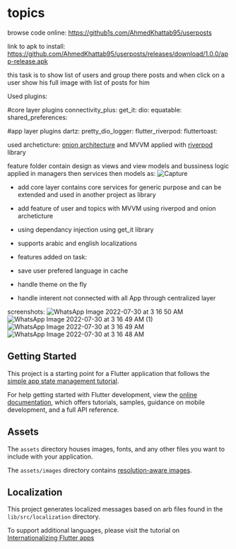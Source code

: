 # topics

browse code online: https://github1s.com/AhmedKhattab95/userposts

link to apk to install: https://github.com/AhmedKhattab95/userposts/releases/download/1.0.0/app-release.apk

this task is to show list of users and group there posts and when click on a user show his full image with list of posts for him

Used plugins:

#core layer plugins
  connectivity_plus: 
  get_it: 
  dio: 
  equatable: 
  shared_preferences: 

#app layer plugins
  dartz: 
  pretty_dio_logger: 
  flutter_riverpod: 
  fluttertoast: 
  

used archeticture:
<a href='https://www.codeguru.com/csharp/understanding-onion-architecture'/>onion architecture<a> and MVVM applied with <a href='https://riverpod.dev/'>riverpod </a> library

feature folder contain design as views and view models and bussiness logic applied in managers then services then models as:
![Capture](https://user-images.githubusercontent.com/17656876/181864595-68a017b8-7538-48a7-b0fb-81cfc56269d7.PNG)


- add core layer contains core services for generic purpose and can be extended and used in another project as library
- add feature of user and topics with MVVM using riverpod and onion archeticture
- using dependancy injection using get_it library
- supports arabic and english localizations

- features added on task:
- save user prefered language in cache
- handle theme on the fly
- handle interent not connected with all App through centralized layer


screenshots:
![WhatsApp Image 2022-07-30 at 3 16 50 AM](https://user-images.githubusercontent.com/17656876/181864771-12219ee0-8ae9-4417-a0f7-8bdf7a7f84af.jpeg)
![WhatsApp Image 2022-07-30 at 3 16 49 AM (1)](https://user-images.githubusercontent.com/17656876/181864773-0069ab48-a4a7-4e9a-b8f2-65429dcf8f69.jpeg)
![WhatsApp Image 2022-07-30 at 3 16 49 AM](https://user-images.githubusercontent.com/17656876/181864774-ba643d8f-7d2f-4249-af9a-db5870ec4217.jpeg)
![WhatsApp Image 2022-07-30 at 3 16 48 AM](https://user-images.githubusercontent.com/17656876/181864775-0f19e849-bb32-4be8-8631-a437ea00482f.jpeg)


## Getting Started

This project is a starting point for a Flutter application that follows the
[simple app state management
tutorial](https://flutter.dev/docs/development/data-and-backend/state-mgmt/simple).

For help getting started with Flutter development, view the
[online documentation](https://flutter.dev/docs), which offers tutorials,
samples, guidance on mobile development, and a full API reference.

## Assets

The `assets` directory houses images, fonts, and any other files you want to
include with your application.

The `assets/images` directory contains [resolution-aware
images](https://flutter.dev/docs/development/ui/assets-and-images#resolution-aware).

## Localization

This project generates localized messages based on arb files found in
the `lib/src/localization` directory.

To support additional languages, please visit the tutorial on
[Internationalizing Flutter
apps](https://flutter.dev/docs/development/accessibility-and-localization/internationalization)
